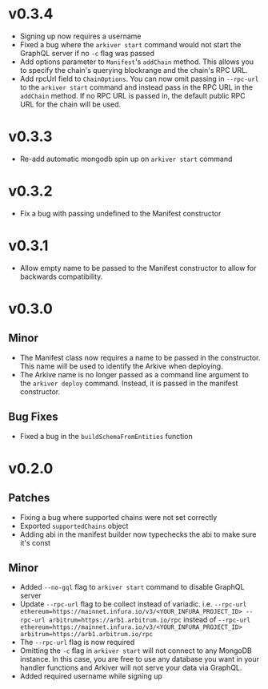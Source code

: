 # v0.3.4
- Signing up now requires a username
- Fixed a bug where the `arkiver start` command would not start the GraphQL server if no `-c` flag was passed
- Add options parameter to `Manifest`'s `addChain` method. This allows you to specify the chain's querying blockrange and the chain's RPC URL.
- Add rpcUrl field to `ChainOptions`. You can now omit passing in `--rpc-url` to the `arkiver start` command and instead pass in the RPC URL in the `addChain` method. If no RPC URL is passed in, the default public RPC URL for the chain will be used.

# v0.3.3
- Re-add automatic mongodb spin up on `arkiver start` command

# v0.3.2
- Fix a bug with passing undefined to the Manifest constructor

# v0.3.1
- Allow empty name to be passed to the Manifest constructor to allow for backwards compatibility.

# v0.3.0
## Minor
- The Manifest class now requires a name to be passed in the constructor. This name will be used to identify the Arkive when deploying.
- The Arkive name is no longer passed as a command line argument to the `arkiver deploy` command. Instead, it is passed in the manifest constructor.
  
## Bug Fixes
- Fixed a bug in the `buildSchemaFromEntities` function

# v0.2.0

## Patches
- Fixing a bug where supported chains were not set correctly
- Exported `supportedChains` object
- Adding abi in the manifest builder now typechecks the abi to make sure it's const

## Minor
- Added `--no-gql` flag to `arkiver start` command to disable GraphQL server
- Update `--rpc-url` flag to be collect instead of variadic. i.e. `--rpc-url ethereum=https://mainnet.infura.io/v3/<YOUR_INFURA_PROJECT_ID> --rpc-url arbitrum=https://arb1.arbitrum.io/rpc` instead of `--rpc-url ethereum=https://mainnet.infura.io/v3/<YOUR_INFURA_PROJECT_ID> arbitrum=https://arb1.arbitrum.io/rpc`
- The `--rpc-url` flag is now required
- Omitting the `-c` flag in `arkiver start` will not connect to any MongoDB instance. In this case, you are free to use any database you want in your handler functions and Arkiver will not serve your data via GraphQL.
- Added required username while signing up